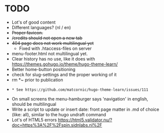 # TODO

* Lot's of good content
* Different languages? (nl / en)
* ~~Proper favicon.~~
* ~~/credits should not open a new tab~~
* ~~404 page does not work multilingual yet~~
  * Fixed with .htaccess-files on server
* menu-footer.html not multilingual yet.
* Clear history has no use, like it does with https://themes.gohugo.io/theme/hugo-theme-learn/
* Better home-button positioning
* check for slug-settings and the proper working of it
* rm *~ prior to publication
* ~~~Dynamic line under links is missing - issue seems to be in theme-[red,blue,green,spin]css~~~
  * See https://github.com/matcornic/hugo-theme-learn/issues/111
* On small screens the menu-hamburger says 'navigation' in english, should be multilingual
* Write a script to update or insert date: front page matter in .md of choice (like: all), similar to the hugo undraft command
* Lot's of HTML5 errors https://html5.validator.nu/?doc=https%3A%2F%2Fspin.sidnlabs.nl%2F
